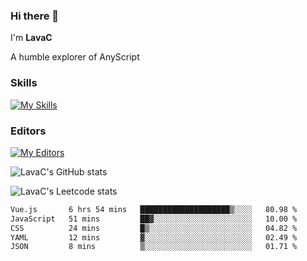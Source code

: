 ### Hi there 👋
I'm **LavaC**

A humble explorer of AnyScript

### Skills
[![My Skills](https://skillicons.dev/icons?i=js,ts,vue,nodejs,nuxtjs,astro,solidjs,tailwind)](https://skillicons.dev)

### Editors
[![My Editors](https://skillicons.dev/icons?i=neovim,vscode)](https://skillicons.dev)

![LavaC's GitHub stats](https://github-readme-stats.vercel.app/api?username=LavaCxx&show_icons=true&theme=synthwave)

![LavaC's Leetcode stats](https://leetcard.jacoblin.cool/LavaC?theme=nord&font=Amiko&ext=activity&site=cn)

<!--START_SECTION:waka-->

```txt
Vue.js       6 hrs 54 mins   ████████████████████▒░░░░   80.98 %
JavaScript   51 mins         ██▓░░░░░░░░░░░░░░░░░░░░░░   10.00 %
CSS          24 mins         █▒░░░░░░░░░░░░░░░░░░░░░░░   04.82 %
YAML         12 mins         ▓░░░░░░░░░░░░░░░░░░░░░░░░   02.49 %
JSON         8 mins          ▒░░░░░░░░░░░░░░░░░░░░░░░░   01.71 %
```

<!--END_SECTION:waka-->
